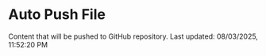 # Auto Push File

Content that will be pushed to GitHub repository.
Last updated: 08/03/2025, 11:52:20 PM